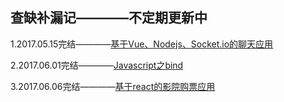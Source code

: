 ## 查缺补漏记————不定期更新中

1.2017.05.15完结————[基于Vue、Nodejs、Socket.io的聊天应用](https://github.com/Aaaaaaaty/vue-im)

2.2017.06.01完结————[Javascript之bind](https://github.com/Aaaaaaaty/Blog/issues/1)

3.2017.06.06完结————[基于react的影院购票应用](https://github.com/Aaaaaaaty/react_movie)
